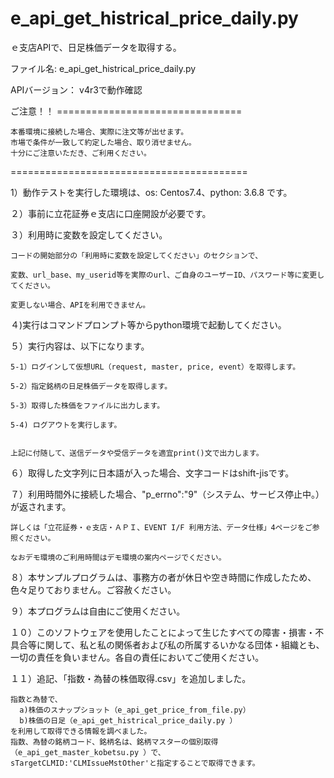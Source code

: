 # e_api_get_histrical_price_daily.py
ｅ支店APIで、日足株価データを取得する。 

ファイル名: e_api_get_histrical_price_daily.py


APIバージョン： v4r3で動作確認

ご注意！！ ================================

	本番環境に接続した場合、実際に注文等が出せます。
	市場で条件が一致して約定した場合、取り消せません。
	十分にご注意いただき、ご利用ください。

=========================================


1）動作テストを実行した環境は、os: Centos7.4、python: 3.6.8 です。

２）事前に立花証券ｅ支店に口座開設が必要です。

３）利用時に変数を設定してください。

	コードの開始部分の「利用時に変数を設定してください」のセクションで、
  
	変数、url_base、my_userid等を実際のurl、ご自身のユーザーID、パスワード等に変更してください。
  
	変更しない場合、APIを利用できません。


４)実行はコマンドプロンプト等からpython環境で起動してください。


５）実行内容は、以下になります。

	5-1）ログインして仮想URL（request, master, price, event）を取得します。

	5-2）指定銘柄の日足株価データを取得します。

	5-3）取得した株価をファイルに出力します。
  
  	5-4) ログアウトを実行します。
  
	
	上記に付随して、送信データや受信データを適宜print()文で出力します。


６）取得した文字列に日本語が入った場合、文字コードはshift-jisです。

７）利用時間外に接続した場合、"p_errno":"9"（システム、サービス停止中。）が返されます。

	詳しくは「立花証券・ｅ支店・ＡＰＩ、EVENT I/F 利用方法、データ仕様」4ページをご参照ください。
  
	なおデモ環境のご利用時間はデモ環境の案内ページでください。
  
８）本サンプルプログラムは、事務方の者が休日や空き時間に作成したため、色々足りておりません。ご容赦ください。

９）本プログラムは自由にご使用ください。

１０）このソフトウェアを使用したことによって生じたすべての障害・損害・不具合等に関して、私と私の関係者および私の所属するいかなる団体・組織とも、一切の責任を負いません。各自の責任においてご使用ください。

１１）追記、「指数・為替の株価取得.csv」を追加しました。

	指数と為替で、
	  a)株価のスナップショット（e_api_get_price_from_file.py）
	  b)株価の日足（e_api_get_histrical_price_daily.py ）
	を利用して取得できる情報を調べました。
	指数、為替の銘柄コード、銘柄名は、銘柄マスターの個別取得（e_api_get_master_kobetsu.py ）で、
	sTargetCLMID:'CLMIssueMstOther'と指定することで取得できます。
